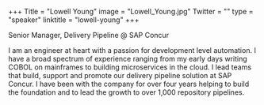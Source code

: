 +++
Title = "Lowell Young"
image = "Lowell_Young.jpg"
Twitter = ""
type = "speaker"
linktitle = "lowell-young"
+++

Senior Manager, Delivery Pipeline @ SAP Concur

I am an engineer at heart with a passion for development level automation. I have a broad spectrum of experience ranging from my early days writing COBOL on mainframes to building microservices in the cloud. I lead teams that build, support and promote our delivery pipeline solution at SAP Concur. I have been with the company for over four years helping to build the foundation and to lead the growth to over 1,000 repository pipelines.
